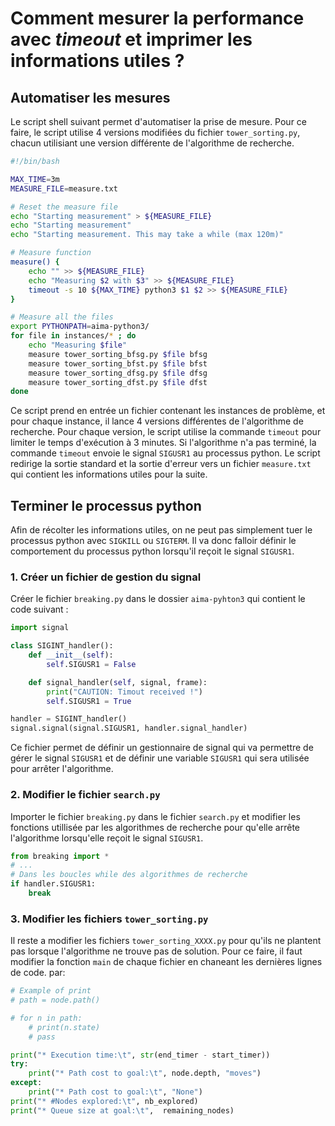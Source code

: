 # Comment mesurer la performance avec *timeout* et imprimer les informations utiles ?

## Automatiser les mesures
Le script shell suivant permet d'automatiser la prise de mesure. Pour ce faire, le script utilise 4 versions modifiées du fichier `tower_sorting.py`, chacun utilisiant une version différente de l'algorithme de recherche.
```bash
#!/bin/bash

MAX_TIME=3m
MEASURE_FILE=measure.txt

# Reset the measure file
echo "Starting measurement" > ${MEASURE_FILE}
echo "Starting measurement"
echo "Starting measurement. This may take a while (max 120m)"

# Measure function
measure() {
    echo "" >> ${MEASURE_FILE}
    echo "Measuring $2 with $3" >> ${MEASURE_FILE}
    timeout -s 10 ${MAX_TIME} python3 $1 $2 >> ${MEASURE_FILE}
}

# Measure all the files
export PYTHONPATH=aima-python3/
for file in instances/* ; do
    echo "Measuring $file"
    measure tower_sorting_bfsg.py $file bfsg
    measure tower_sorting_bfst.py $file bfst
    measure tower_sorting_dfsg.py $file dfsg
    measure tower_sorting_dfst.py $file dfst
done
```
Ce script prend en entrée un fichier contenant les instances de problème, et pour chaque instance, il lance 4 versions différentes de l'algorithme de recherche. Pour chaque version, le script utilise la commande `timeout` pour limiter le temps d'exécution à 3 minutes. Si l'algorithme n'a pas terminé, la commande `timeout` envoie le signal `SIGUSR1` au processus python. Le script redirige la sortie standard et la sortie d'erreur vers un fichier `measure.txt` qui contient les informations utiles pour la suite.

## Terminer le processus python
Afin de récolter les informations utiles, on ne peut pas simplement tuer le processus python avec `SIGKILL` ou `SIGTERM`. Il va donc falloir définir le comportement du processus python lorsqu'il reçoit le signal `SIGUSR1`.

### 1. Créer un fichier de gestion du signal
Créer le fichier `breaking.py` dans le dossier `aima-pyhton3` qui contient le code suivant :
```python
import signal

class SIGINT_handler():
    def __init__(self):
        self.SIGUSR1 = False

    def signal_handler(self, signal, frame):
        print("CAUTION: Timout received !")
        self.SIGUSR1 = True

handler = SIGINT_handler()
signal.signal(signal.SIGUSR1, handler.signal_handler)
```
Ce fichier permet de définir un gestionnaire de signal qui va permettre de gérer le signal `SIGUSR1` et de définir une variable `SIGUSR1` qui sera utilisée pour arrêter l'algorithme.

###  2. Modifier le fichier `search.py`
Importer le fichier `breaking.py` dans le fichier `search.py` et modifier les fonctions utillisée par les algorithmes de recherche pour qu'elle arrête l'algorithme lorsqu'elle reçoit le signal `SIGUSR1`.
```python
from breaking import *
# ...
# Dans les boucles while des algorithmes de recherche
if handler.SIGUSR1:
    break
```
### 3. Modifier les fichiers `tower_sorting.py`
Il reste a modifier les fichiers `tower_sorting_XXXX.py` pour qu'ils ne plantent pas lorsque l'algorithme ne trouve pas de solution. Pour ce faire, il faut modifier la fonction `main` de chaque fichier en chaneant les dernières lignes de code. par:
```python
# Example of print
# path = node.path()

# for n in path:
    # print(n.state)
    # pass

print("* Execution time:\t", str(end_timer - start_timer))
try:
    print("* Path cost to goal:\t", node.depth, "moves")
except:
    print("* Path cost to goal:\t", "None")
print("* #Nodes explored:\t", nb_explored)
print("* Queue size at goal:\t",  remaining_nodes)
```
